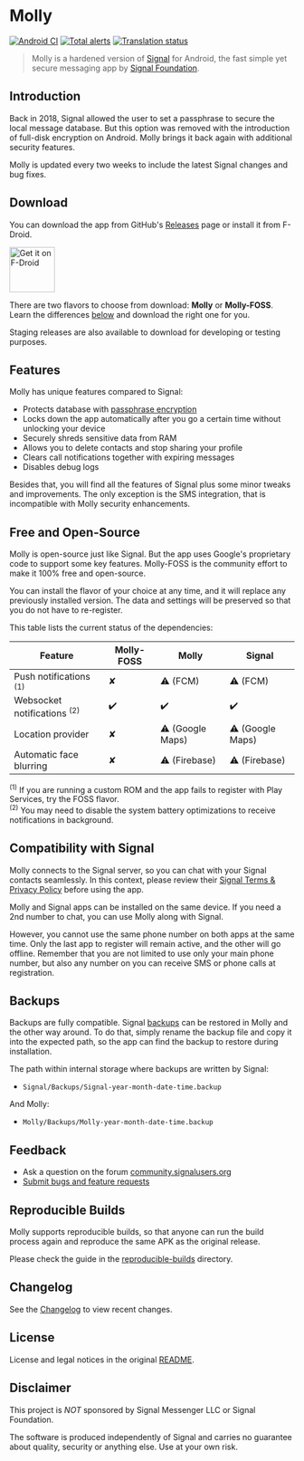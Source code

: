 # Molly

[![Android CI](https://github.com/mollyim/mollyim-android/workflows/Android%20CI/badge.svg)](https://github.com/mollyim/mollyim-android/actions)
[![Total alerts](https://img.shields.io/lgtm/alerts/g/mollyim/mollyim-android.svg?logo=lgtm&logoWidth=18)](https://lgtm.com/projects/g/mollyim/mollyim-android/alerts/)
[![Translation status](https://hosted.weblate.org/widgets/molly-instant-messenger/-/svg-badge.svg)](https://hosted.weblate.org/engage/molly-instant-messenger/?utm_source=widget)

> Molly is a hardened version of [Signal](https://github.com/signalapp/Signal-Android) for Android, the fast simple yet secure messaging app by [Signal Foundation](https://signal.org).

## Introduction

Back in 2018, Signal allowed the user to set a passphrase to secure the local message database. But this option was removed with the introduction of full-disk encryption on Android. Molly brings it back again with additional security features.

Molly is updated every two weeks to include the latest Signal changes and bug fixes.

## Download

You can download the app from GitHub's [Releases](https://github.com/mollyim/mollyim-android/releases/latest) page or install it from F-Droid.

[<img src="https://fdroid.gitlab.io/artwork/badge/get-it-on.png"
    alt="Get it on F-Droid"
    height="80">](https://molly.im/fdroid/)

There are two flavors to choose from download: **Molly** or **Molly-FOSS**. Learn the differences [below](#free-and-open-source) and download the right one for you.

Staging releases are also available to download for developing or testing purposes.

## Features

Molly has unique features compared to Signal:

- Protects database with [passphrase encryption](https://github.com/mollyim/mollyim-android/wiki/Data-Encryption-At-Rest)
- Locks down the app automatically after you go a certain time without unlocking your device
- Securely shreds sensitive data from RAM
- Allows you to delete contacts and stop sharing your profile
- Clears call notifications together with expiring messages
- Disables debug logs

Besides that, you will find all the features of Signal plus some minor tweaks and improvements. The only exception is the SMS integration, that is incompatible with Molly security enhancements.

## Free and Open-Source

Molly is open-source just like Signal. But the app uses Google's proprietary code to support some key features. Molly-FOSS is the community effort to make it 100% free and open-source.

You can install the flavor of your choice at any time, and it will replace any previously installed version. The data and settings will be preserved so that you do not have to re-register.

This table lists the current status of the dependencies:

| Feature                                | Molly-FOSS | Molly            | Signal          |
| -------------------------------------- | ---------- | ---------------- | --------------- |
| Push notifications <sup>(1)</sup>      | ✘          | ⚠️ (FCM)         | ⚠ (FCM)         |
| Websocket notifications <sup>(2)</sup> | ✔️          | ✔️               | ✔️               |
| Location provider                      | ✘          | ⚠ (Google Maps) | ⚠ (Google Maps) |
| Automatic face blurring                | ✘          | ⚠ (Firebase)    | ⚠ (Firebase)    |

<sup>(1)</sup> If you are running a custom ROM and the app fails to register with Play Services, try the FOSS flavor.<br/>
<sup>(2)</sup> You may need to disable the system battery optimizations to receive notifications in background.

## Compatibility with Signal

Molly connects to the Signal server, so you can chat with your Signal contacts seamlessly. In this context, please review their [Signal Terms & Privacy Policy](https://signal.org/legal/) before using the app.

Molly and Signal apps can be installed on the same device. If you need a 2nd number to chat, you can use Molly along with Signal.

However, you cannot use the same phone number on both apps at the same time. Only the last app to register will remain active, and the other will go offline. Remember that you are not limited to use only your main phone number, but also any number on you can receive SMS or phone calls at registration.

## Backups

Backups are fully compatible. Signal [backups](https://support.signal.org/hc/en-us/articles/360007059752-Backup-and-Restore-Messages) can be restored in Molly and the other way around. To do that, simply rename the backup file and copy it into the expected path, so the app can find the backup to restore during installation.

The path within internal storage where backups are written by Signal:
- `Signal/Backups/Signal-year-month-date-time.backup`

And Molly:
- `Molly/Backups/Molly-year-month-date-time.backup`

## Feedback

- Ask a question on the forum [community.signalusers.org](https://community.signalusers.org/)
- [Submit bugs and feature requests](https://github.com/mollyim/mollyim-android/issues)

## Reproducible Builds

Molly supports reproducible builds, so that anyone can run the build process again and reproduce the same APK as the original release.

Please check the guide in the [reproducible-builds](https://github.com/mollyim/mollyim-android/blob/master/reproducible-builds) directory.

## Changelog

See the [Changelog](https://github.com/mollyim/mollyim-android/wiki/Changelog) to view recent changes.

## License

License and legal notices in the original [README](README-ORIG.md).

## Disclaimer

This project is *NOT* sponsored by Signal Messenger LLC or Signal Foundation.

The software is produced independently of Signal and carries no guarantee about quality, security or anything else. Use at your own risk.
